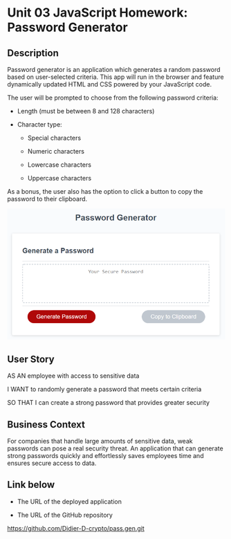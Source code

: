 # Unit 03 JavaScript Homework: Password Generator

## Description

Password generator is an application which generates a random password based on user-selected criteria. This app will run in the browser and feature dynamically updated HTML and CSS powered by your JavaScript code.

The user will be prompted to choose from the following password criteria:

* Length (must be between 8 and 128 characters)

* Character type:

  * Special characters 
  * Numeric characters

  * Lowercase characters

  * Uppercase characters

As a bonus, the user also has the option to click a button to copy the password to their clipboard.


![password generator demo](./Assets/03-JavaScript-homework-demo.png)

## User Story

AS AN employee with access to sensitive data

I WANT to randomly generate a password that meets certain criteria

SO THAT I can create a strong password that provides greater security

## Business Context

For companies that handle large amounts of sensitive data, weak passwords can pose a real security threat. An application that can generate strong passwords quickly and effortlessly saves employees time and ensures secure access to data.

## Link below

* The URL of the deployed application


* The URL of the GitHub repository

 https://github.com/Didier-D-crypto/pass.gen.git
